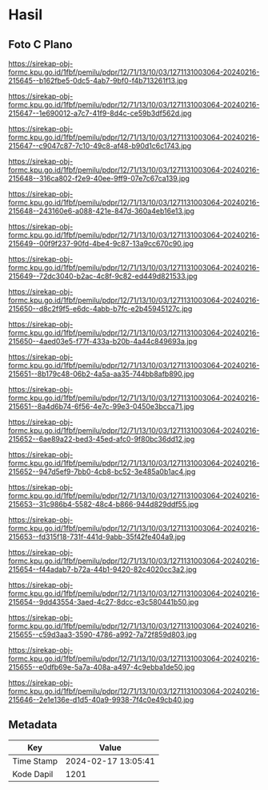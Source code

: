 # Hasil

## Foto C Plano

https://sirekap-obj-formc.kpu.go.id/1fbf/pemilu/pdpr/12/71/13/10/03/1271131003064-20240216-215645--b162fbe5-0dc5-4ab7-9bf0-f4b713261f13.jpg

https://sirekap-obj-formc.kpu.go.id/1fbf/pemilu/pdpr/12/71/13/10/03/1271131003064-20240216-215647--1e690012-a7c7-41f9-8d4c-ce59b3df562d.jpg

https://sirekap-obj-formc.kpu.go.id/1fbf/pemilu/pdpr/12/71/13/10/03/1271131003064-20240216-215647--c9047c87-7c10-49c8-af48-b90d1c6c1743.jpg

https://sirekap-obj-formc.kpu.go.id/1fbf/pemilu/pdpr/12/71/13/10/03/1271131003064-20240216-215648--316ca802-f2e9-40ee-9ff9-07e7c67ca139.jpg

https://sirekap-obj-formc.kpu.go.id/1fbf/pemilu/pdpr/12/71/13/10/03/1271131003064-20240216-215648--243160e6-a088-421e-847d-360a4eb16e13.jpg

https://sirekap-obj-formc.kpu.go.id/1fbf/pemilu/pdpr/12/71/13/10/03/1271131003064-20240216-215649--00f9f237-90fd-4be4-9c87-13a9cc670c90.jpg

https://sirekap-obj-formc.kpu.go.id/1fbf/pemilu/pdpr/12/71/13/10/03/1271131003064-20240216-215649--72dc3040-b2ac-4c8f-9c82-ed449d821533.jpg

https://sirekap-obj-formc.kpu.go.id/1fbf/pemilu/pdpr/12/71/13/10/03/1271131003064-20240216-215650--d8c2f9f5-e6dc-4abb-b7fc-e2b45945127c.jpg

https://sirekap-obj-formc.kpu.go.id/1fbf/pemilu/pdpr/12/71/13/10/03/1271131003064-20240216-215650--4aed03e5-f77f-433a-b20b-4a44c849693a.jpg

https://sirekap-obj-formc.kpu.go.id/1fbf/pemilu/pdpr/12/71/13/10/03/1271131003064-20240216-215651--8b179c48-06b2-4a5a-aa35-744bb8afb890.jpg

https://sirekap-obj-formc.kpu.go.id/1fbf/pemilu/pdpr/12/71/13/10/03/1271131003064-20240216-215651--8a4d6b74-6f56-4e7c-99e3-0450e3bcca71.jpg

https://sirekap-obj-formc.kpu.go.id/1fbf/pemilu/pdpr/12/71/13/10/03/1271131003064-20240216-215652--6ae89a22-bed3-45ed-afc0-9f80bc36dd12.jpg

https://sirekap-obj-formc.kpu.go.id/1fbf/pemilu/pdpr/12/71/13/10/03/1271131003064-20240216-215652--947d5ef9-7bb0-4cb8-bc52-3e485a0b1ac4.jpg

https://sirekap-obj-formc.kpu.go.id/1fbf/pemilu/pdpr/12/71/13/10/03/1271131003064-20240216-215653--31c986b4-5582-48c4-b866-944d829ddf55.jpg

https://sirekap-obj-formc.kpu.go.id/1fbf/pemilu/pdpr/12/71/13/10/03/1271131003064-20240216-215653--fd315f18-731f-441d-9abb-35f42fe404a9.jpg

https://sirekap-obj-formc.kpu.go.id/1fbf/pemilu/pdpr/12/71/13/10/03/1271131003064-20240216-215654--f44adab7-b72a-44b1-9420-82c4020cc3a2.jpg

https://sirekap-obj-formc.kpu.go.id/1fbf/pemilu/pdpr/12/71/13/10/03/1271131003064-20240216-215654--9dd43554-3aed-4c27-8dcc-e3c580441b50.jpg

https://sirekap-obj-formc.kpu.go.id/1fbf/pemilu/pdpr/12/71/13/10/03/1271131003064-20240216-215655--c59d3aa3-3590-4786-a992-7a72f859d803.jpg

https://sirekap-obj-formc.kpu.go.id/1fbf/pemilu/pdpr/12/71/13/10/03/1271131003064-20240216-215655--e0dfb69e-5a7a-408a-a497-4c9ebba1de50.jpg

https://sirekap-obj-formc.kpu.go.id/1fbf/pemilu/pdpr/12/71/13/10/03/1271131003064-20240216-215646--2e1e136e-d1d5-40a9-9938-7f4c0e49cb40.jpg


## Metadata

| Key        | Value               |
| ---------- | ------------------- |
| Time Stamp | 2024-02-17 13:05:41 |
| Kode Dapil | 1201                |



